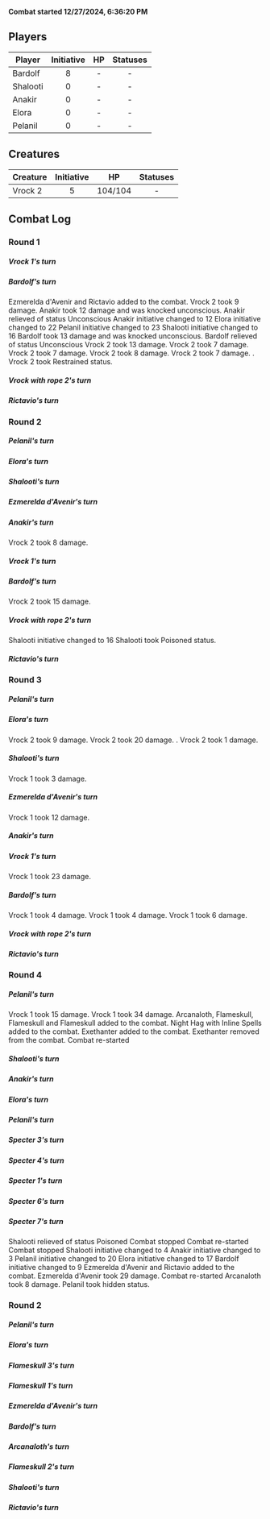 **Combat started 12/27/2024, 6:36:20 PM**


## Players
| Player | Initiative | HP | Statuses |
| --- | :-: | :-: | :-: |
| Bardolf | 8 | - | - |
| Shalooti | 0 | - | - |
| Anakir | 0 | - | - |
| Elora | 0 | - | - |
| Pelanil | 0 | - | - |
## Creatures
| Creature | Initiative  | HP | Statuses |
| --- | :-: | :-: | :-: |
| Vrock 2 | 5 | 104/104 | - |


## Combat Log

### Round 1

##### Vrock 1's turn
##### Bardolf's turn
Ezmerelda d'Avenir and Rictavio added to the combat.
Vrock 2 took 9 damage.
Anakir took 12 damage and was knocked unconscious.
Anakir relieved of status Unconscious
Anakir initiative changed to 12
Elora initiative changed to 22
Pelanil initiative changed to 23
Shalooti initiative changed to 16
Bardolf took 13 damage and was knocked unconscious.
Bardolf relieved of status Unconscious
Vrock 2 took 13 damage.
Vrock 2 took 7 damage.
Vrock 2 took 7 damage.
Vrock 2 took 8 damage.
Vrock 2 took 7 damage.
.
Vrock 2 took Restrained status.
##### Vrock with rope 2's turn
##### Rictavio's turn
### Round 2
##### Pelanil's turn
##### Elora's turn
##### Shalooti's turn
##### Ezmerelda d'Avenir's turn
##### Anakir's turn
Vrock 2 took 8 damage.
##### Vrock 1's turn
##### Bardolf's turn
Vrock 2 took 15 damage.
##### Vrock with rope 2's turn
Shalooti initiative changed to 16
Shalooti took Poisoned status.
##### Rictavio's turn
### Round 3
##### Pelanil's turn
##### Elora's turn
Vrock 2 took 9 damage.
Vrock 2 took 20 damage.
.
Vrock 2 took 1 damage.
##### Shalooti's turn
Vrock 1 took 3 damage.
##### Ezmerelda d'Avenir's turn
Vrock 1 took 12 damage.
##### Anakir's turn
##### Vrock 1's turn
Vrock 1 took 23 damage.
##### Bardolf's turn
Vrock 1 took 4 damage.
Vrock 1 took 4 damage.
Vrock 1 took 6 damage.
##### Vrock with rope 2's turn
##### Rictavio's turn
### Round 4
##### Pelanil's turn
Vrock 1 took 15 damage.
Vrock 1 took 34 damage.
Arcanaloth, Flameskull, Flameskull and Flameskull added to the combat.
Night Hag with Inline Spells added to the combat.
Exethanter added to the combat.
Exethanter removed from the combat.
Combat re-started
##### Shalooti's turn
##### Anakir's turn
##### Elora's turn
##### Pelanil's turn
##### Specter 3's turn
##### Specter 4's turn
##### Specter 1's turn
##### Specter 6's turn
##### Specter 7's turn
Shalooti relieved of status Poisoned
Combat stopped
Combat re-started
Combat stopped
Shalooti initiative changed to 4
Anakir initiative changed to 3
Pelanil initiative changed to 20
Elora initiative changed to 17
Bardolf initiative changed to 9
Ezmerelda d'Avenir and Rictavio added to the combat.
Ezmerelda d'Avenir took 29 damage.
Combat re-started
Arcanaloth took 8 damage.
Pelanil took hidden status.
### Round 2
##### Pelanil's turn
##### Elora's turn
##### Flameskull 3's turn
##### Flameskull 1's turn
##### Ezmerelda d'Avenir's turn
##### Bardolf's turn
##### Arcanaloth's turn
##### Flameskull 2's turn
##### Shalooti's turn
##### Rictavio's turn
